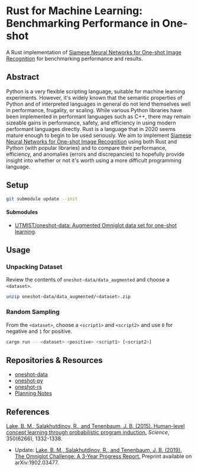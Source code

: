 # Rust for Machine Learning: Benchmarking Performance in One-shot

A Rust implementation of [Siamese Neural Networks for One-shot Image Recognition](https://www.cs.cmu.edu/~rsalakhu/papers/oneshot1.pdf) for benchmarking performance and results.

## Abstract

Python is a very flexible scripting language, suitable for machine learning experiments. However, it's widely known that the semantic properties of Python and of interpreted languages in general do not lend themselves well in performance, frugality, or scaling. While various Python libraries have been implemented in performant languages such as C++, there may remain sizeable gains in performance, safety, and efficiency in using modern performant languages directly. Rust is a language that in 2020 seems mature enough to begin to be used seriously. We aim to implement [Siamese Neural Networks for One-shot Image Recognition](https://www.cs.cmu.edu/~rsalakhu/papers/oneshot1.pdf) using both Rust and Python (with popular libraries) and to compare their performance, efficiency, and anomalies (errors and discrepancies) to hopefully provide insight into whether or not it's worth using a more difficult programming language.

## Setup

```sh
git submodule update --init
```

#### Submodules

- [UTMIST/oneshot-data: Augmented Omniglot data set for one-shot learning](https://github.com/utmist/oneshot-data).

## Usage

### Unpacking Dataset

Review the contents of `oneshot-data/data_augmented` and choose a `<dataset>`.

```sh
unzip oneshot-data/data_augmented/<dataset>.zip
```

### Random Sampling

From the `<dataset>`, choose a `<script1>` and `<script2>` and use `0` for negative and `1` for positive.

```sh
cargo run -- <dataset> <positive> <script1> [<script2>]
```

## Repositories & Resources

- [oneshot-data](https://github.com/utmist/oneshot-data)
- [oneshot-py](https://github.com/utmist/oneshot-py)
- [oneshot-rs](https://github.com/utmist/oneshot-rs)
- [Planning Notes](https://hackmd.io/@utmist/ByKkTiSzw)

## References

[Lake, B. M., Salakhutdinov, R., and Tenenbaum, J. B. (2015). Human-level concept learning through probabilistic program induction.](http://www.sciencemag.org/content/350/6266/1332.short) _Science_, 350(6266), 1332-1338.

- Update: [Lake, B. M., Salakhutdinov, R., and Tenenbaum, J. B. (2019). The Omniglot Challenge: A 3-Year Progress Report.](https://arxiv.org/abs/1902.03477) Preprint available on arXiv:1902.03477.
